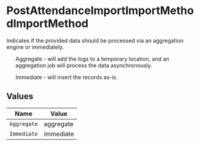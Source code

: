 # PostAttendanceImportImportMethodImportMethod

Indicates if the provided data should be processed via an aggregation engine or immediately. <ul>Aggregate - will add the logs to a temporary location, and an aggregation job will process the data asynchronously.</ul><ul>Immediate - will insert the records as-is.</ul>


## Values

| Name        | Value       |
| ----------- | ----------- |
| `Aggregate` | aggregate   |
| `Immediate` | immediate   |